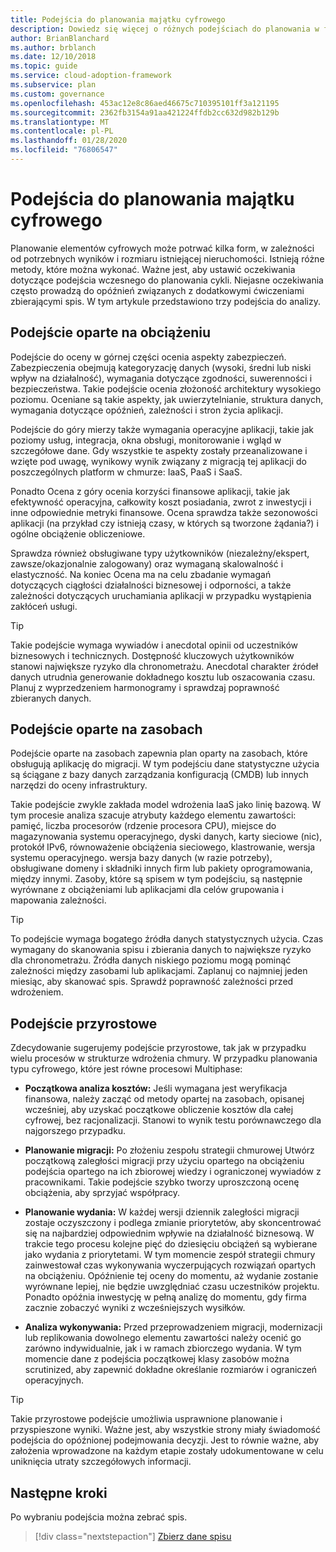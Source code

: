 ```yaml
---
title: Podejścia do planowania majątku cyfrowego
description: Dowiedz się więcej o różnych podejściach do planowania w formie elektronicznej.
author: BrianBlanchard
ms.author: brblanch
ms.date: 12/10/2018
ms.topic: guide
ms.service: cloud-adoption-framework
ms.subservice: plan
ms.custom: governance
ms.openlocfilehash: 453ac12e8c86aed46675c710395101ff3a121195
ms.sourcegitcommit: 2362fb3154a91aa421224ffdb2cc632d982b129b
ms.translationtype: MT
ms.contentlocale: pl-PL
ms.lasthandoff: 01/28/2020
ms.locfileid: "76806547"
---
```

# <a name="approaches-to-digital-estate-planning"></a>Podejścia do planowania majątku cyfrowego

Planowanie elementów cyfrowych może potrwać kilka form, w zależności od potrzebnych wyników i rozmiaru istniejącej nieruchomości. Istnieją różne metody, które można wykonać. Ważne jest, aby ustawić oczekiwania dotyczące podejścia wczesnego do planowania cykli. Niejasne oczekiwania często prowadzą do opóźnień związanych z dodatkowymi ćwiczeniami zbierającymi spis. W tym artykule przedstawiono trzy podejścia do analizy.

## <a name="workload-driven-approach"></a>Podejście oparte na obciążeniu

Podejście do oceny w górnej części ocenia aspekty zabezpieczeń. Zabezpieczenia obejmują kategoryzację danych (wysoki, średni lub niski wpływ na działalność), wymagania dotyczące zgodności, suwerenności i bezpieczeństwa. Takie podejście ocenia złożoność architektury wysokiego poziomu. Oceniane są takie aspekty, jak uwierzytelnianie, struktura danych, wymagania dotyczące opóźnień, zależności i stron życia aplikacji.

Podejście do góry mierzy także wymagania operacyjne aplikacji, takie jak poziomy usług, integracja, okna obsługi, monitorowanie i wgląd w szczegółowe dane. Gdy wszystkie te aspekty zostały przeanalizowane i wzięte pod uwagę, wynikowy wynik związany z migracją tej aplikacji do poszczególnych platform w chmurze: IaaS, PaaS i SaaS.

Ponadto Ocena z góry ocenia korzyści finansowe aplikacji, takie jak efektywność operacyjna, całkowity koszt posiadania, zwrot z inwestycji i inne odpowiednie metryki finansowe. Ocena sprawdza także sezonowości aplikacji (na przykład czy istnieją czasy, w których są tworzone żądania?) i ogólne obciążenie obliczeniowe.

Sprawdza również obsługiwane typy użytkowników (niezależny/ekspert, zawsze/okazjonalnie zalogowany) oraz wymaganą skalowalność i elastyczność. Na koniec Ocena ma na celu zbadanie wymagań dotyczących ciągłości działalności biznesowej i odporności, a także zależności dotyczących uruchamiania aplikacji w przypadku wystąpienia zakłóceń usługi.

> [!TIP]
> Takie podejście wymaga wywiadów i anecdotal opinii od uczestników biznesowych i technicznych. Dostępność kluczowych użytkowników stanowi największe ryzyko dla chronometrażu. Anecdotal charakter źródeł danych utrudnia generowanie dokładnego kosztu lub oszacowania czasu. Planuj z wyprzedzeniem harmonogramy i sprawdzaj poprawność zbieranych danych.

## <a name="asset-driven-approach"></a>Podejście oparte na zasobach

Podejście oparte na zasobach zapewnia plan oparty na zasobach, które obsługują aplikację do migracji. W tym podejściu dane statystyczne użycia są ściągane z bazy danych zarządzania konfiguracją (CMDB) lub innych narzędzi do oceny infrastruktury.

Takie podejście zwykle zakłada model wdrożenia IaaS jako linię bazową. W tym procesie analiza szacuje atrybuty każdego elementu zawartości: pamięć, liczba procesorów (rdzenie procesora CPU), miejsce do magazynowania systemu operacyjnego, dyski danych, karty sieciowe (nic), protokół IPv6, równoważenie obciążenia sieciowego, klastrowanie, wersja systemu operacyjnego. wersja bazy danych (w razie potrzeby), obsługiwane domeny i składniki innych firm lub pakiety oprogramowania, między innymi. Zasoby, które są spisem w tym podejściu, są następnie wyrównane z obciążeniami lub aplikacjami dla celów grupowania i mapowania zależności.

> [!TIP]
> To podejście wymaga bogatego źródła danych statystycznych użycia. Czas wymagany do skanowania spisu i zbierania danych to największe ryzyko dla chronometrażu. Źródła danych niskiego poziomu mogą pominąć zależności między zasobami lub aplikacjami. Zaplanuj co najmniej jeden miesiąc, aby skanować spis. Sprawdź poprawność zależności przed wdrożeniem.

## <a name="incremental-approach"></a>Podejście przyrostowe

Zdecydowanie sugerujemy podejście przyrostowe, tak jak w przypadku wielu procesów w strukturze wdrożenia chmury. W przypadku planowania typu cyfrowego, które jest równe procesowi Multiphase:

- **Początkowa analiza kosztów:** Jeśli wymagana jest weryfikacja finansowa, należy zacząć od metody opartej na zasobach, opisanej wcześniej, aby uzyskać początkowe obliczenie kosztów dla całej cyfrowej, bez racjonalizacji. Stanowi to wynik testu porównawczego dla najgorszego przypadku.

- **Planowanie migracji:** Po złożeniu zespołu strategii chmurowej Utwórz początkową zaległości migracji przy użyciu opartego na obciążeniu podejścia opartego na ich zbiorowej wiedzy i ograniczonej wywiadów z pracownikami. Takie podejście szybko tworzy uproszczoną ocenę obciążenia, aby sprzyjać współpracy.

- **Planowanie wydania:** W każdej wersji dziennik zaległości migracji zostaje oczyszczony i podlega zmianie priorytetów, aby skoncentrować się na najbardziej odpowiednim wpływie na działalność biznesową. W trakcie tego procesu kolejne pięć do dziesięciu obciążeń są wybierane jako wydania z priorytetami. W tym momencie zespół strategii chmury zainwestował czas wykonywania wyczerpujących rozwiązań opartych na obciążeniu. Opóźnienie tej oceny do momentu, aż wydanie zostanie wyrównane lepiej, nie będzie uwzględniać czasu uczestników projektu. Ponadto opóźnia inwestycję w pełną analizę do momentu, gdy firma zacznie zobaczyć wyniki z wcześniejszych wysiłków.

- **Analiza wykonywania:** Przed przeprowadzeniem migracji, modernizacji lub replikowania dowolnego elementu zawartości należy ocenić go zarówno indywidualnie, jak i w ramach zbiorczego wydania. W tym momencie dane z podejścia początkowej klasy zasobów można scrutinized, aby zapewnić dokładne określanie rozmiarów i ograniczeń operacyjnych.

> [!TIP]
> Takie przyrostowe podejście umożliwia usprawnione planowanie i przyspieszone wyniki. Ważne jest, aby wszystkie strony miały świadomość podejścia do opóźnionej podejmowania decyzji. Jest to równie ważne, aby założenia wprowadzone na każdym etapie zostały udokumentowane w celu uniknięcia utraty szczegółowych informacji.

## <a name="next-steps"></a>Następne kroki

Po wybraniu podejścia można zebrać spis.

> [!div class="nextstepaction"]
> [Zbierz dane spisu](./inventory.md)
